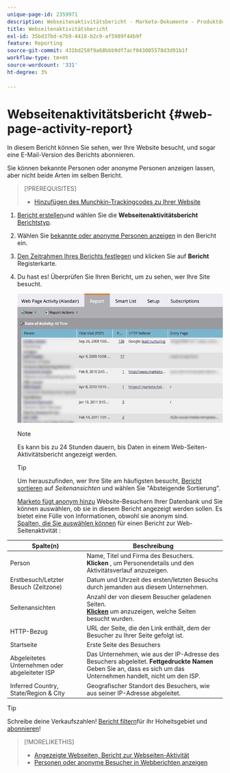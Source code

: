 ```yaml
---
unique-page-id: 2359971
description: Webseitenaktivitätsbericht - Marketo-Dokumente - Produktdokumentation
title: Webseitenaktivitätsbericht
exl-id: 35bd37bd-e7b9-4418-b2c9-af5989f44b9f
feature: Reporting
source-git-commit: 431bd258f9a68bbb9df7acf043085578d3d91b1f
workflow-type: tm+mt
source-wordcount: '331'
ht-degree: 3%

---
```


# Webseitenaktivitätsbericht {#web-page-activity-report}

In diesem Bericht können Sie sehen, wer Ihre Website besucht, und sogar eine E-Mail-Version des Berichts abonnieren.

Sie können bekannte Personen oder anonyme Personen anzeigen lassen, aber nicht beide Arten im selben Bericht.

>[!PREREQUISITES]
>
>* [Hinzufügen des Munchkin-Trackingcodes zu Ihrer Website](/help/marketo/product-docs/administration/additional-integrations/add-munchkin-tracking-code-to-your-website.md)

1. [Bericht erstellen](/help/marketo/product-docs/reporting/basic-reporting/creating-reports/create-a-report-in-a-program.md)und wählen Sie die **Webseitenaktivitätsbericht** [Berichtstyp](report-type-overview.md).

1. Wählen Sie [bekannte oder anonyme Personen anzeigen](/help/marketo/product-docs/reporting/basic-reporting/report-activity/display-people-or-anonymous-visitors-in-web-reports.md) in den Bericht ein.

1. [Den Zeitrahmen Ihres Berichts festlegen](/help/marketo/product-docs/reporting/basic-reporting/editing-reports/change-a-report-time-frame.md) und klicken Sie auf **Bericht** Registerkarte.

1. Du hast es! Überprüfen Sie Ihren Bericht, um zu sehen, wer Ihre Site besucht.

   ![](assets/image2017-3-29-9-3a21-3a36.png)

   >[!NOTE]
   >
   >Es kann bis zu 24 Stunden dauern, bis Daten in einem Web-Seiten-Aktivitätsbericht angezeigt werden.

   >[!TIP]
   >
   >Um herauszufinden, wer Ihre Site am häufigsten besucht, [Bericht sortieren](/help/marketo/product-docs/reporting/basic-reporting/editing-reports/sort-report-on-columns.md) auf _Seitenansichten_ und wählen Sie &quot;Absteigende Sortierung&quot;.

   [Marketo fügt anonym hinzu](/help/marketo/product-docs/reporting/basic-reporting/report-activity/tracking-anonymous-activity-and-people.md) Website-Besuchern Ihrer Datenbank und Sie können auswählen, ob sie in diesem Bericht angezeigt werden sollen. Es bietet eine Fülle von Informationen, obwohl sie anonym sind.\
   [Spalten, die Sie auswählen können](/help/marketo/product-docs/reporting/basic-reporting/editing-reports/select-report-columns.md) für einen Bericht zur Web-Seitenaktivität :

<table> 
 <thead> 
  <tr> 
   <th>Spalte(n)</th> 
   <th>Beschreibung</th> 
  </tr> 
 </thead> 
 <tbody> 
  <tr> 
   <td>Person</td> 
   <td>Name, Titel und Firma des Besuchers.<br><strong>Klicken</strong> , um Personendetails und den Aktivitätsverlauf anzuzeigen.</td> 
  </tr> 
  <tr> 
   <td>Erstbesuch/Letzter Besuch (Zeitzone)</td> 
   <td>Datum und Uhrzeit des ersten/letzten Besuchs durch jemanden aus diesem Unternehmen.</td> 
  </tr> 
  <tr> 
   <td>Seitenansichten</td> 
   <td>Anzahl der von diesem Besucher geladenen Seiten.<br><strong><a href="web-page-activity-report/web-pages-viewed-web-page-activity-report.md">Klicken</a></strong> um anzuzeigen, welche Seiten besucht wurden.</td> 
  </tr> 
  <tr> 
   <td>HTTP-Bezug</td> 
   <td>URL der Seite, die den Link enthält, dem der Besucher zu Ihrer Seite gefolgt ist.</td> 
  </tr> 
  <tr> 
   <td>Startseite</td> 
   <td>Erste Seite des Besuchers </td> 
  </tr> 
  <tr> 
   <td>Abgeleitetes Unternehmen oder abgeleiteter ISP</td> 
   <td>Das Unternehmen, wie aus der IP-Adresse des Besuchers abgeleitet. <strong>Fettgedruckte Namen</strong> Geben Sie an, dass es sich um das Unternehmen handelt, nicht um den ISP. </td> 
  </tr> 
  <tr> 
   <td>Inferred Country, State/Region &amp; City</td> 
   <td>Geografischer Standort des Besuchers, wie aus seiner IP-Adresse abgeleitet.</td> 
  </tr> 
 </tbody> 
</table>

>[!TIP]
>
>Schreibe deine Verkaufszahlen! [Bericht filtern](/help/marketo/product-docs/reporting/basic-reporting/editing-reports/filter-people-in-a-report-with-a-smart-list.md)für ihr Hoheitsgebiet und [abonnieren](/help/marketo/product-docs/reporting/basic-reporting/report-subscriptions/subscribe-to-a-basic-report.md)!

>[!MORELIKETHIS]
>
>* [Angezeigte Webseiten, Bericht zur Webseiten-Aktivität](/help/marketo/product-docs/reporting/basic-reporting/report-types/web-page-activity-report/web-pages-viewed-web-page-activity-report.md)
>* [Personen oder anonyme Besucher in Webberichten anzeigen](/help/marketo/product-docs/reporting/basic-reporting/report-activity/display-people-or-anonymous-visitors-in-web-reports.md)
